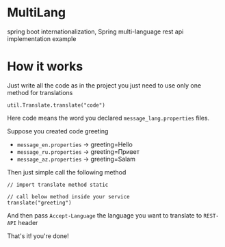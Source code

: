 # MultiLang
spring boot internationalization, Spring multi-language rest api implementation example

# How it works

Just write all the code as in the project you just need to use only one method for translations

```util.Translate.translate("code")```

Here code means the word you declared ```message_lang.properties``` files.

Suppose you created code greeting

* ```message_en.properties``` -> greeting=Hello
* ```message_ru.properties``` -> greeting=Привет
* ```message_az.properties``` -> greeting=Salam

Then just simple call the following method
```
// import translate method static

// call below method inside your service
translate("greeting")

```

And then pass ```Accept-Language``` the language you want to translate to `REST-API` header

That's it! you're done!

